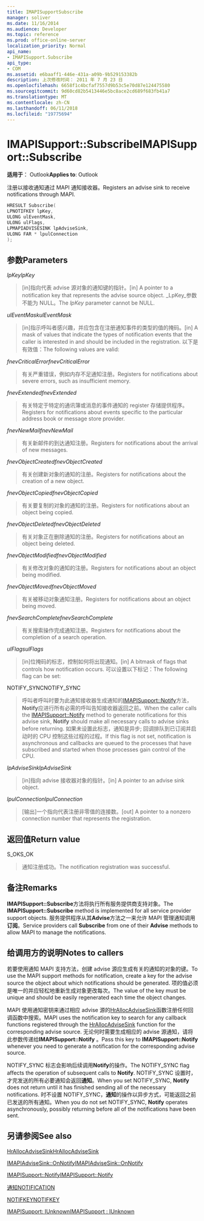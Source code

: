```yaml
---
title: IMAPISupportSubscribe
manager: soliver
ms.date: 11/16/2014
ms.audience: Developer
ms.topic: reference
ms.prod: office-online-server
localization_priority: Normal
api_name:
- IMAPISupport.Subscribe
api_type:
- COM
ms.assetid: e6baaff1-446e-431a-a09b-9b529153382b
description: 上次修改时间： 2011 年 7 月 23 日
ms.openlocfilehash: 6658f1c4bcfaf7557d9b53c5e70d87e124475580
ms.sourcegitcommit: 9d60cd82b5413446e5bc8ace2cd689f683fb41a7
ms.translationtype: MT
ms.contentlocale: zh-CN
ms.lasthandoff: 06/11/2018
ms.locfileid: "19775694"
---
```

# <a name="imapisupportsubscribe"></a><span data-ttu-id="77860-103">IMAPISupport::Subscribe</span><span class="sxs-lookup"><span data-stu-id="77860-103">IMAPISupport::Subscribe</span></span>

  
  
<span data-ttu-id="77860-104">**适用于**： Outlook</span><span class="sxs-lookup"><span data-stu-id="77860-104">**Applies to**: Outlook</span></span> 
  
<span data-ttu-id="77860-105">注册以接收通知通过 MAPI 通知接收器。</span><span class="sxs-lookup"><span data-stu-id="77860-105">Registers an advise sink to receive notifications through MAPI.</span></span>
  
```cpp
HRESULT Subscribe(
LPNOTIFKEY lpKey,
ULONG ulEventMask,
ULONG ulFlags,
LPMAPIADVISESINK lpAdviseSink,
ULONG FAR * lpulConnection
);
```

## <a name="parameters"></a><span data-ttu-id="77860-106">参数</span><span class="sxs-lookup"><span data-stu-id="77860-106">Parameters</span></span>

 <span data-ttu-id="77860-107">_lpKey_</span><span class="sxs-lookup"><span data-stu-id="77860-107">_lpKey_</span></span>
  
> <span data-ttu-id="77860-108">[in]指向代表 advise 源对象的通知键的指针。</span><span class="sxs-lookup"><span data-stu-id="77860-108">[in] A pointer to a notification key that represents the advise source object.</span></span> <span data-ttu-id="77860-109">_LpKey_参数不能为 NULL。</span><span class="sxs-lookup"><span data-stu-id="77860-109">The  _lpKey_ parameter cannot be NULL.</span></span> 
    
 <span data-ttu-id="77860-110">_ulEventMask_</span><span class="sxs-lookup"><span data-stu-id="77860-110">_ulEventMask_</span></span>
  
> <span data-ttu-id="77860-111">[in]指示呼叫者感兴趣，并应包含在注册通知事件的类型的值的掩码。</span><span class="sxs-lookup"><span data-stu-id="77860-111">[in] A mask of values that indicate the types of notification events that the caller is interested in and should be included in the registration.</span></span> <span data-ttu-id="77860-112">以下是有效值：</span><span class="sxs-lookup"><span data-stu-id="77860-112">The following values are valid:</span></span>
    
 <span data-ttu-id="77860-113">_fnevCriticalError_</span><span class="sxs-lookup"><span data-stu-id="77860-113">_fnevCriticalError_</span></span>
  
> <span data-ttu-id="77860-114">有关严重错误，例如内存不足通知注册。</span><span class="sxs-lookup"><span data-stu-id="77860-114">Registers for notifications about severe errors, such as insufficient memory.</span></span>
    
 <span data-ttu-id="77860-115">_fnevExtended_</span><span class="sxs-lookup"><span data-stu-id="77860-115">_fnevExtended_</span></span>
  
> <span data-ttu-id="77860-116">有关特定于特定的通讯簿或消息的事件通知的 register 存储提供程序。</span><span class="sxs-lookup"><span data-stu-id="77860-116">Registers for notifications about events specific to the particular address book or message store provider.</span></span>
    
 <span data-ttu-id="77860-117">_fnevNewMail_</span><span class="sxs-lookup"><span data-stu-id="77860-117">_fnevNewMail_</span></span>
  
> <span data-ttu-id="77860-118">有关新邮件的到达通知注册。</span><span class="sxs-lookup"><span data-stu-id="77860-118">Registers for notifications about the arrival of new messages.</span></span> 
    
 <span data-ttu-id="77860-119">_fnevObjectCreated_</span><span class="sxs-lookup"><span data-stu-id="77860-119">_fnevObjectCreated_</span></span>
  
> <span data-ttu-id="77860-120">有关创建新对象的通知的注册。</span><span class="sxs-lookup"><span data-stu-id="77860-120">Registers for notifications about the creation of a new object.</span></span>
    
 <span data-ttu-id="77860-121">_fnevObjectCopied_</span><span class="sxs-lookup"><span data-stu-id="77860-121">_fnevObjectCopied_</span></span>
  
> <span data-ttu-id="77860-122">有关要复制的对象的通知的注册。</span><span class="sxs-lookup"><span data-stu-id="77860-122">Registers for notifications about an object being copied.</span></span>
    
 <span data-ttu-id="77860-123">_fnevObjectDeleted_</span><span class="sxs-lookup"><span data-stu-id="77860-123">_fnevObjectDeleted_</span></span>
  
> <span data-ttu-id="77860-124">有关对象正在删除通知的注册。</span><span class="sxs-lookup"><span data-stu-id="77860-124">Registers for notifications about an object being deleted.</span></span>
    
 <span data-ttu-id="77860-125">_fnevObjectModified_</span><span class="sxs-lookup"><span data-stu-id="77860-125">_fnevObjectModified_</span></span>
  
> <span data-ttu-id="77860-126">有关修改对象的通知的注册。</span><span class="sxs-lookup"><span data-stu-id="77860-126">Registers for notifications about an object being modified.</span></span>
    
 <span data-ttu-id="77860-127">_fnevObjectMoved_</span><span class="sxs-lookup"><span data-stu-id="77860-127">_fnevObjectMoved_</span></span>
  
> <span data-ttu-id="77860-128">有关被移动对象通知注册。</span><span class="sxs-lookup"><span data-stu-id="77860-128">Registers for notifications about an object being moved.</span></span>
    
 <span data-ttu-id="77860-129">_fnevSearchComplete_</span><span class="sxs-lookup"><span data-stu-id="77860-129">_fnevSearchComplete_</span></span>
  
> <span data-ttu-id="77860-130">有关搜索操作完成通知注册。</span><span class="sxs-lookup"><span data-stu-id="77860-130">Registers for notifications about the completion of a search operation.</span></span>
    
 <span data-ttu-id="77860-131">_ulFlags_</span><span class="sxs-lookup"><span data-stu-id="77860-131">_ulFlags_</span></span>
  
> <span data-ttu-id="77860-132">[in]位掩码的标志，控制如何将出现通知。</span><span class="sxs-lookup"><span data-stu-id="77860-132">[in] A bitmask of flags that controls how notification occurs.</span></span> <span data-ttu-id="77860-133">可以设置以下标记：</span><span class="sxs-lookup"><span data-stu-id="77860-133">The following flag can be set:</span></span>
    
<span data-ttu-id="77860-134">NOTIFY_SYNC</span><span class="sxs-lookup"><span data-stu-id="77860-134">NOTIFY_SYNC</span></span> 
  
> <span data-ttu-id="77860-135">呼叫者呼叫时要为此通知接收器生成通知的[IMAPISupport::Notify](imapisupport-notify.md)方法， **Notify**应进行所有必需的呼叫告知接收器返回之前。</span><span class="sxs-lookup"><span data-stu-id="77860-135">When the caller calls the [IMAPISupport::Notify](imapisupport-notify.md) method to generate notifications for this advise sink, **Notify** should make all necessary calls to advise sinks before returning.</span></span> <span data-ttu-id="77860-136">如果未设置此标志，通知是异步; 回调排队到已订阅并启动时的 CPU 控制这些过程的过程。</span><span class="sxs-lookup"><span data-stu-id="77860-136">If this flag is not set, notification is asynchronous and callbacks are queued to the processes that have subscribed and started when those processes gain control of the CPU.</span></span> 
    
 <span data-ttu-id="77860-137">_lpAdviseSink_</span><span class="sxs-lookup"><span data-stu-id="77860-137">_lpAdviseSink_</span></span>
  
> <span data-ttu-id="77860-138">[in]指向 advise 接收器对象的指针。</span><span class="sxs-lookup"><span data-stu-id="77860-138">[in] A pointer to an advise sink object.</span></span> 
    
 <span data-ttu-id="77860-139">_lpulConnection_</span><span class="sxs-lookup"><span data-stu-id="77860-139">_lpulConnection_</span></span>
  
> <span data-ttu-id="77860-140">[输出]一个指向代表注册非零值的连接数。</span><span class="sxs-lookup"><span data-stu-id="77860-140">[out] A pointer to a nonzero connection number that represents the registration.</span></span>
    
## <a name="return-value"></a><span data-ttu-id="77860-141">返回值</span><span class="sxs-lookup"><span data-stu-id="77860-141">Return value</span></span>

<span data-ttu-id="77860-142">S_OK</span><span class="sxs-lookup"><span data-stu-id="77860-142">S_OK</span></span> 
  
> <span data-ttu-id="77860-143">通知注册成功。</span><span class="sxs-lookup"><span data-stu-id="77860-143">The notification registration was successful.</span></span>
    
## <a name="remarks"></a><span data-ttu-id="77860-144">备注</span><span class="sxs-lookup"><span data-stu-id="77860-144">Remarks</span></span>

<span data-ttu-id="77860-145">**IMAPISupport::Subscribe**方法将执行所有服务提供商支持对象。</span><span class="sxs-lookup"><span data-stu-id="77860-145">The **IMAPISupport::Subscribe** method is implemented for all service provider support objects.</span></span> <span data-ttu-id="77860-146">服务提供程序从其**Advise**方法之一来允许 MAPI 管理通知调用**订阅**。</span><span class="sxs-lookup"><span data-stu-id="77860-146">Service providers call **Subscribe** from one of their **Advise** methods to allow MAPI to manage the notifications.</span></span> 
  
## <a name="notes-to-callers"></a><span data-ttu-id="77860-147">给调用方的说明</span><span class="sxs-lookup"><span data-stu-id="77860-147">Notes to callers</span></span>

<span data-ttu-id="77860-148">若要使用通知 MAPI 支持方法，创建 advise 源应生成有关的通知的对象的键。</span><span class="sxs-lookup"><span data-stu-id="77860-148">To use the MAPI support methods for notification, create a key for the advise source the object about which notifications should be generated.</span></span> <span data-ttu-id="77860-149">项的值必须是唯一的并应轻松地重新生成对象更改每次。</span><span class="sxs-lookup"><span data-stu-id="77860-149">The value of the key must be unique and should be easily regenerated each time the object changes.</span></span> 
  
<span data-ttu-id="77860-150">MAPI 使用通知密钥来通过相应 advise 源的[HrAllocAdviseSink](hrallocadvisesink.md)函数注册任何回调函数中搜索。</span><span class="sxs-lookup"><span data-stu-id="77860-150">MAPI uses the notification key to search for any callback functions registered through the [HrAllocAdviseSink](hrallocadvisesink.md) function for the corresponding advise source.</span></span> <span data-ttu-id="77860-151">无论何时需要生成相应的 advise 源通知，请将此参数传递给**IMAPISupport::Notify** 。</span><span class="sxs-lookup"><span data-stu-id="77860-151">Pass this key to **IMAPISupport::Notify** whenever you need to generate a notification for the corresponding advise source.</span></span> 
  
<span data-ttu-id="77860-152">NOTIFY_SYNC 标志会影响后续调用**Notify**的操作。</span><span class="sxs-lookup"><span data-stu-id="77860-152">The NOTIFY_SYNC flag affects the operation of subsequent calls to **Notify**.</span></span> <span data-ttu-id="77860-153">NOTIFY_SYNC 设置时，才完发送的所有必要通知会返回**通知**。</span><span class="sxs-lookup"><span data-stu-id="77860-153">When you set NOTIFY_SYNC, **Notify** does not return until it has finished sending all of the necessary notifications.</span></span> <span data-ttu-id="77860-154">时不设置 NOTIFY_SYNC，**通知**的操作以异步方式，可能返回之前已发送的所有通知。</span><span class="sxs-lookup"><span data-stu-id="77860-154">When you do not set NOTIFY_SYNC, **Notify** operates asynchronously, possibly returning before all of the notifications have been sent.</span></span> 
  
## <a name="see-also"></a><span data-ttu-id="77860-155">另请参阅</span><span class="sxs-lookup"><span data-stu-id="77860-155">See also</span></span>



[<span data-ttu-id="77860-156">HrAllocAdviseSink</span><span class="sxs-lookup"><span data-stu-id="77860-156">HrAllocAdviseSink</span></span>](hrallocadvisesink.md)
  
[<span data-ttu-id="77860-157">IMAPIAdviseSink::OnNotify</span><span class="sxs-lookup"><span data-stu-id="77860-157">IMAPIAdviseSink::OnNotify</span></span>](imapiadvisesink-onnotify.md)
  
[<span data-ttu-id="77860-158">IMAPISupport::Notify</span><span class="sxs-lookup"><span data-stu-id="77860-158">IMAPISupport::Notify</span></span>](imapisupport-notify.md)
  
[<span data-ttu-id="77860-159">通知</span><span class="sxs-lookup"><span data-stu-id="77860-159">NOTIFICATION</span></span>](notification.md)
  
[<span data-ttu-id="77860-160">NOTIFKEY</span><span class="sxs-lookup"><span data-stu-id="77860-160">NOTIFKEY</span></span>](notifkey.md)
  
[<span data-ttu-id="77860-161">IMAPISupport: IUnknown</span><span class="sxs-lookup"><span data-stu-id="77860-161">IMAPISupport : IUnknown</span></span>](imapisupportiunknown.md)

